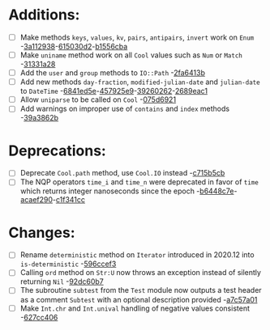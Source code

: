 
#  Additions:
 * [ ] Make methods `keys`, `values`, `kv`, `pairs`, `antipairs`, `invert` work on `Enum`
      -[3a112938](https://github.com/rakudo/rakudo/commit/3a112938)-[615030d2](https://github.com/rakudo/rakudo/commit/615030d2)-[b1556cba](https://github.com/rakudo/rakudo/commit/b1556cba)
 * [ ] Make `uniname` method work on all `Cool` values such as `Num` or `Match` -[31331a28](https://github.com/rakudo/rakudo/commit/31331a28)
 * [ ] Add the `user` and `group` methods to `IO::Path` -[2fa6413b](https://github.com/rakudo/rakudo/commit/2fa6413b)
 * [ ] Add new methods `day-fraction`, `modified-julian-date` and `julian-date` to `DateTime`
      -[6841ed5e](https://github.com/rakudo/rakudo/commit/6841ed5e)-[457925e9](https://github.com/rakudo/rakudo/commit/457925e9)-[39260262](https://github.com/rakudo/rakudo/commit/39260262)-[2689eac1](https://github.com/rakudo/rakudo/commit/2689eac1)
 * [ ] Allow `uniparse` to be called on `Cool` -[075d6921](https://github.com/rakudo/rakudo/commit/075d6921)
 * [ ] Add warnings on improper use of `contains` and `index` methods -[39a3862b](https://github.com/rakudo/rakudo/commit/39a3862b) 
#  Deprecations:
 * [ ] Deprecate `Cool.path` method, use `Cool.IO` instead -[c715b5cb](https://github.com/rakudo/rakudo/commit/c715b5cb)
 * [ ] The NQP operators `time_i` and `time_n` were deprecated in favor of `time` which
      returns integer nanoseconds since the epoch -[b6448c7e](https://github.com/rakudo/rakudo/commit/b6448c7e)-[acaef290](https://github.com/rakudo/rakudo/commit/acaef290)-[c1f341cc](https://github.com/rakudo/rakudo/commit/c1f341cc) 
#  Changes:
 * [ ] Rename `deterministic` method on `Iterator` introduced in 2020.12 into
     `is-deterministic` -[596ccef3](https://github.com/rakudo/rakudo/commit/596ccef3)
 * [ ] Calling `ord` method on `Str:U` now throws an exception
      instead of silently returning `Nil` -[92dc60b7](https://github.com/rakudo/rakudo/commit/92dc60b7)
 * [ ] The subroutine `subtest` from the `Test` module now outputs a test header
      as a comment `Subtest` with an optional description provided -[a7c57a01](https://github.com/rakudo/rakudo/commit/a7c57a01)
 * [ ] Make `Int.chr` and `Int.unival` handling of negative values consistent -[627cc406](https://github.com/rakudo/rakudo/commit/627cc406)